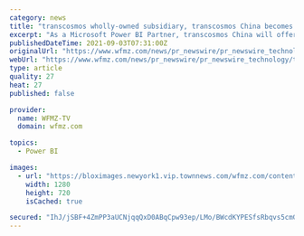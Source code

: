 ```yaml
---
category: news
title: "transcosmos wholly-owned subsidiary, transcosmos China becomes a Microsoft Power BI Partner"
excerpt: "As a Microsoft Power BI Partner, transcosmos China will offer customized digital solutions to each individual client, thereby helping clients make data-driven business decisions. Given the rapid ..."
publishedDateTime: 2021-09-03T07:31:00Z
originalUrl: "https://www.wfmz.com/news/pr_newswire/pr_newswire_technology/transcosmos-wholly-owned-subsidiary-transcosmos-china-becomes-a-microsoft-power-bi-partner/article_3fbbc9f1-51bf-5c55-9934-1d17326424a0.html"
webUrl: "https://www.wfmz.com/news/pr_newswire/pr_newswire_technology/transcosmos-wholly-owned-subsidiary-transcosmos-china-becomes-a-microsoft-power-bi-partner/article_3fbbc9f1-51bf-5c55-9934-1d17326424a0.html"
type: article
quality: 27
heat: 27
published: false

provider:
  name: WFMZ-TV
  domain: wfmz.com

topics:
  - Power BI

images:
  - url: "https://bloximages.newyork1.vip.townnews.com/wfmz.com/content/tncms/custom/image/b9818ac0-ee9a-11e9-8e9f-a3b831b71481.jpg"
    width: 1280
    height: 720
    isCached: true

secured: "IhJ/jSBF+4ZmPP3aUCNjqqQxD0ABqCpw93ep/LMo/BWcdKYPESfsRbqvs5cmG8tHlRVAFBnfz8pFiy/HulBjfGedpqW17LAGN9AoV/yTgMo6PnKpJbTT4O92L8K8gem5ZFSk7szFt6iPxX8TqV46Jr6wvML9y8gijzytrNKv+Hj3xQ2mlIG7bDxY1NwMCJvlvHC8OJEw/pGhBqYzCg7m5AJSV1o2GlC9YR5BabYtckNB3E//sn2dcrYnl/Y8noKlNE4iuqQMapCr+AjZXmCkF3o1gXFZSxMya+F6XbIzbH+/8Pft40YS3bgh9V8h5kaPI1PUsEd0HbFPKfelPPs8Td9fhsPESToDWk5v77KYTK4=;WRfssCsvo93HFtgSqTDpBg=="
---
```



